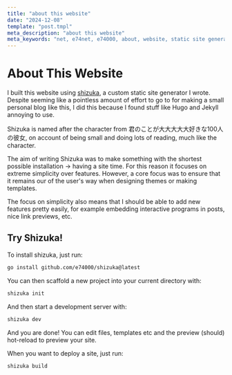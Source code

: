 ```yaml
---
title: "about this website"
date: "2024-12-08"
template: "post.tmpl"
meta_description: "about this website"
meta_keywords: "net, e74net, e74000, about, website, static site generator"
---
```


# About This Website 

I built this website using [shizuka](https://github.com/e74000/shizuka), a custom static site generator I wrote. Despite seeming like a pointless amount of effort to go to for making a small personal blog like this, I did this because I found stuff like Hugo and Jekyll annoying to use.

Shizuka is named after the character from 君のことが大大大大大好きな100人の彼女, on account of being small and doing lots of reading, much like the character.

The aim of writing Shizuka was to make something with the shortest possible installation -> having a site time. For this reason it focuses on extreme simplicity over features. However, a core focus was to ensure that it remains our of the user's way when designing themes or making templates.

The focus on simplicity also means that I should be able to add new features pretty easily, for example embedding interactive programs in posts, nice link previews, etc.

## Try Shizuka!

To install shizuka, just run:

```bash
go install github.com/e74000/shizuka@latest
```

You can then scaffold a new project into your current directory with:

```bash
shizuka init
```

And then start a development server with:

```bash
shizuka dev
```

And you are done! You can edit files, templates etc and the preview (should) hot-reload to preview your site.

When you want to deploy a site, just run:

```bash
shizuka build
```